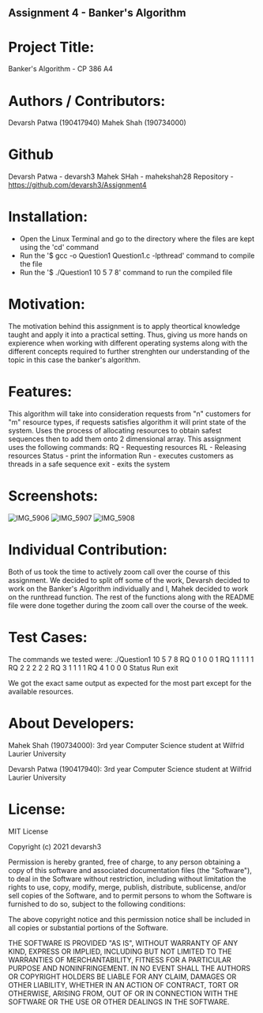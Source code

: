 ## Assignment 4 - Banker's Algorithm

# Project Title:
Banker's Algorithm - CP 386 A4

# Authors / Contributors: 
Devarsh Patwa (190417940)
Mahek Shah (190734000)

# Github 
Devarsh Patwa - devarsh3
Mahek SHah - mahekshah28
Repository - https://github.com/devarsh3/Assignment4


# Installation:
- Open the Linux Terminal and go to the directory where the files are kept using the 'cd' command
- Run the '$ gcc -o Question1 Question1.c -lpthread' command to compile the file
- Run the '$ ./Question1 10 5 7 8' command to run the compiled file

# Motivation: 
The motivation behind this assignment is to apply theortical knowledge taught and apply it into a practical setting. Thus, giving us more hands on expierence when working with different operating systems along with the different concepts required to further strenghten our understanding of the topic in this case the banker's algorithm.

# Features: 
This algorithm will take into consideration requests from "n" customers for "m" resource types, if requests satisfies algorithm it will print state of the system. Uses the process of allocating resources to obtain safest sequences then to add them onto 2 dimensional array. This assignment uses the following commands:
RQ - Requesting resources
RL - Releasing resources
Status - print the information
Run - executes customers as threads in a safe sequence
exit - exits the system

# Screenshots:
![IMG_5906](https://user-images.githubusercontent.com/75551489/127713313-dfe5e8d6-d4c4-459d-a122-22943c591181.jpeg)
![IMG_5907](https://user-images.githubusercontent.com/75551489/127713318-1719452b-db76-493f-a217-fa005f16d94f.jpeg)
![IMG_5908](https://user-images.githubusercontent.com/75551489/127713319-6627661b-d7a0-4ffa-a9be-39b77603c541.jpeg)

# Individual Contribution:

Both of us took the time to actively zoom call over the course of this assignment. We decided to split off some of the work, Devarsh decided to work on the Banker's Algorithm individually and I, Mahek decided to work on the runthread function. The rest of the functions along with the README file were done together during the zoom call over the course of the week. 

# Test Cases:

The commands we tested were:
./Question1 10 5 7 8
RQ 0 1 0 0 1
RQ 1 1 1 1 1
RQ 2 2 2 2 2
RQ 3 1 1 1 1
RQ 4 1 0 0 0
Status
Run
exit

We got the exact same output as expected for the most part except for the available resources.

# About Developers:
Mahek Shah (190734000): 3rd year Computer Science student at Wilfrid Laurier University 

Devarsh Patwa (190417940): 3rd year Computer Science student at Wilfrid Laurier University 

# License: 
MIT License

Copyright (c) 2021 devarsh3

Permission is hereby granted, free of charge, to any person obtaining a copy of this software and associated documentation files (the "Software"), to deal in the Software without restriction, including without limitation the rights to use, copy, modify, merge, publish, distribute, sublicense, and/or sell copies of the Software, and to permit persons to whom the Software is furnished to do so, subject to the following conditions:

The above copyright notice and this permission notice shall be included in all copies or substantial portions of the Software.

THE SOFTWARE IS PROVIDED "AS IS", WITHOUT WARRANTY OF ANY KIND, EXPRESS OR IMPLIED, INCLUDING BUT NOT LIMITED TO THE WARRANTIES OF MERCHANTABILITY, FITNESS FOR A PARTICULAR PURPOSE AND NONINFRINGEMENT. IN NO EVENT SHALL THE AUTHORS OR COPYRIGHT HOLDERS BE LIABLE FOR ANY CLAIM, DAMAGES OR OTHER LIABILITY, WHETHER IN AN ACTION OF CONTRACT, TORT OR OTHERWISE, ARISING FROM, OUT OF OR IN CONNECTION WITH THE SOFTWARE OR THE USE OR OTHER DEALINGS IN THE SOFTWARE.
